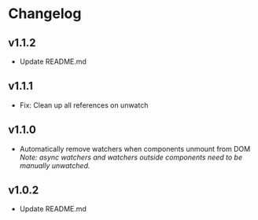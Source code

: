 # Changelog

## v1.1.2
- Update README.md

## v1.1.1
- Fix: Clean up all references on unwatch

## v1.1.0
- Automatically remove watchers when components unmount from DOM    
*Note: async watchers and watchers outside components need to be manually unwatched.*

## v1.0.2
- Update README.md
